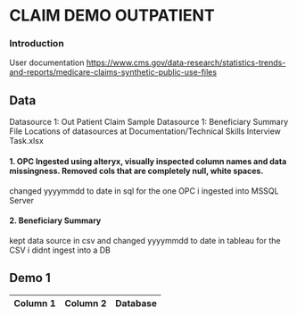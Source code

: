 


# CLAIM DEMO OUTPATIENT

### **Introduction**
User documentation
https://www.cms.gov/data-research/statistics-trends-and-reports/medicare-claims-synthetic-public-use-files



## **Data**
Datasource 1: Out Patient Claim Sample
Datasource 1: Beneficiary Summary File
Locations of datasources at Documentation/Technical Skills Interview Task.xlsx


#### 1. OPC Ingested using alteryx, visually inspected column names and data missingness. Removed cols that are completely null, white spaces.
changed yyyymmdd to date in sql for the one OPC i ingested into MSSQL Server

#### 2. Beneficiary Summary
kept data source in csv and changed yyyymmdd to date in tableau for the CSV i didnt ingest into a DB



## Demo 1
Column 1 | Column 2 | Database
------------ | ------------- | -------------